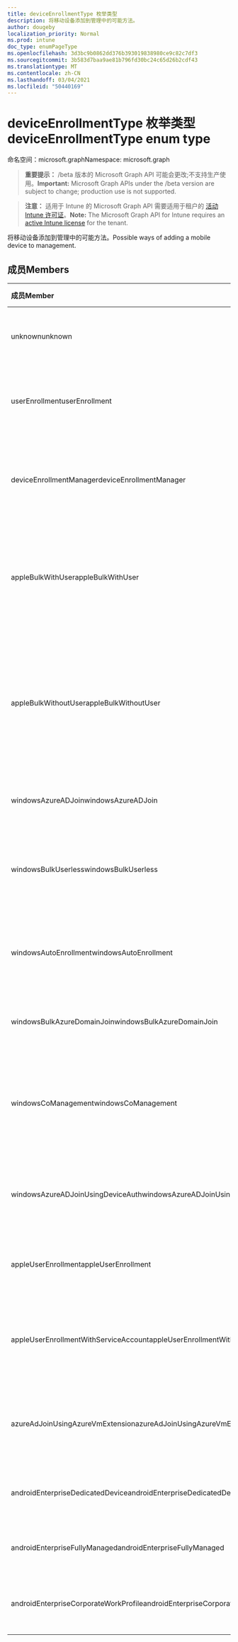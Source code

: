 ```yaml
---
title: deviceEnrollmentType 枚举类型
description: 将移动设备添加到管理中的可能方法。
author: dougeby
localization_priority: Normal
ms.prod: intune
doc_type: enumPageType
ms.openlocfilehash: 3d3bc9b0862dd376b393019838980ce9c82c7df3
ms.sourcegitcommit: 3b583d7baa9ae81b796fd30bc24c65d26b2cdf43
ms.translationtype: MT
ms.contentlocale: zh-CN
ms.lasthandoff: 03/04/2021
ms.locfileid: "50440169"
---
```

# <a name="deviceenrollmenttype-enum-type"></a><span data-ttu-id="0aba0-103">deviceEnrollmentType 枚举类型</span><span class="sxs-lookup"><span data-stu-id="0aba0-103">deviceEnrollmentType enum type</span></span>

<span data-ttu-id="0aba0-104">命名空间：microsoft.graph</span><span class="sxs-lookup"><span data-stu-id="0aba0-104">Namespace: microsoft.graph</span></span>

> <span data-ttu-id="0aba0-105">**重要提示：** /beta 版本的 Microsoft Graph API 可能会更改;不支持生产使用。</span><span class="sxs-lookup"><span data-stu-id="0aba0-105">**Important:** Microsoft Graph APIs under the /beta version are subject to change; production use is not supported.</span></span>

> <span data-ttu-id="0aba0-106">**注意：** 适用于 Intune 的 Microsoft Graph API 需要适用于租户的 [活动 Intune 许可证](https://go.microsoft.com/fwlink/?linkid=839381)。</span><span class="sxs-lookup"><span data-stu-id="0aba0-106">**Note:** The Microsoft Graph API for Intune requires an [active Intune license](https://go.microsoft.com/fwlink/?linkid=839381) for the tenant.</span></span>

<span data-ttu-id="0aba0-107">将移动设备添加到管理中的可能方法。</span><span class="sxs-lookup"><span data-stu-id="0aba0-107">Possible ways of adding a mobile device to management.</span></span>

## <a name="members"></a><span data-ttu-id="0aba0-108">成员</span><span class="sxs-lookup"><span data-stu-id="0aba0-108">Members</span></span>
|<span data-ttu-id="0aba0-109">成员</span><span class="sxs-lookup"><span data-stu-id="0aba0-109">Member</span></span>|<span data-ttu-id="0aba0-110">值</span><span class="sxs-lookup"><span data-stu-id="0aba0-110">Value</span></span>|<span data-ttu-id="0aba0-111">说明</span><span class="sxs-lookup"><span data-stu-id="0aba0-111">Description</span></span>|
|:---|:---|:---|
|<span data-ttu-id="0aba0-112">unknown</span><span class="sxs-lookup"><span data-stu-id="0aba0-112">unknown</span></span>|<span data-ttu-id="0aba0-113">0</span><span class="sxs-lookup"><span data-stu-id="0aba0-113">0</span></span>|<span data-ttu-id="0aba0-114">默认值，未收集注册类型。</span><span class="sxs-lookup"><span data-stu-id="0aba0-114">Default value, enrollment type was not collected.</span></span>|
|<span data-ttu-id="0aba0-115">userEnrollment</span><span class="sxs-lookup"><span data-stu-id="0aba0-115">userEnrollment</span></span>|<span data-ttu-id="0aba0-116">1 </span><span class="sxs-lookup"><span data-stu-id="0aba0-116">1</span></span>|<span data-ttu-id="0aba0-117">用户通过 BYOD 渠道推动注册。</span><span class="sxs-lookup"><span data-stu-id="0aba0-117">User driven enrollment through BYOD channel.</span></span>|
|<span data-ttu-id="0aba0-118">deviceEnrollmentManager</span><span class="sxs-lookup"><span data-stu-id="0aba0-118">deviceEnrollmentManager</span></span>|<span data-ttu-id="0aba0-119">2 </span><span class="sxs-lookup"><span data-stu-id="0aba0-119">2</span></span>|<span data-ttu-id="0aba0-120">使用设备注册管理器帐户的用户注册。</span><span class="sxs-lookup"><span data-stu-id="0aba0-120">User enrollment with a device enrollment manager account.</span></span>|
|<span data-ttu-id="0aba0-121">appleBulkWithUser</span><span class="sxs-lookup"><span data-stu-id="0aba0-121">appleBulkWithUser</span></span>|<span data-ttu-id="0aba0-122">3 </span><span class="sxs-lookup"><span data-stu-id="0aba0-122">3</span></span>|<span data-ttu-id="0aba0-123">具有用户质询的 Apple 批量注册。</span><span class="sxs-lookup"><span data-stu-id="0aba0-123">Apple bulk enrollment with user challenge.</span></span> <span data-ttu-id="0aba0-124"> (DEP、Apple Configurator) </span><span class="sxs-lookup"><span data-stu-id="0aba0-124">(DEP, Apple Configurator)</span></span>|
|<span data-ttu-id="0aba0-125">appleBulkWithoutUser</span><span class="sxs-lookup"><span data-stu-id="0aba0-125">appleBulkWithoutUser</span></span>|<span data-ttu-id="0aba0-126">4 </span><span class="sxs-lookup"><span data-stu-id="0aba0-126">4</span></span>|<span data-ttu-id="0aba0-127">Apple 批量注册，无需用户质询。</span><span class="sxs-lookup"><span data-stu-id="0aba0-127">Apple bulk enrollment without user challenge.</span></span> <span data-ttu-id="0aba0-128"> (DEP、Apple Configurator、Mobile Config) </span><span class="sxs-lookup"><span data-stu-id="0aba0-128">(DEP, Apple Configurator, Mobile Config)</span></span>|
|<span data-ttu-id="0aba0-129">windowsAzureADJoin</span><span class="sxs-lookup"><span data-stu-id="0aba0-129">windowsAzureADJoin</span></span>|<span data-ttu-id="0aba0-130">5 </span><span class="sxs-lookup"><span data-stu-id="0aba0-130">5</span></span>|<span data-ttu-id="0aba0-131">Windows 10 Azure AD 加入。</span><span class="sxs-lookup"><span data-stu-id="0aba0-131">Windows 10 Azure AD Join.</span></span>|
|<span data-ttu-id="0aba0-132">windowsBulkUserless</span><span class="sxs-lookup"><span data-stu-id="0aba0-132">windowsBulkUserless</span></span>|<span data-ttu-id="0aba0-133">6 </span><span class="sxs-lookup"><span data-stu-id="0aba0-133">6</span></span>|<span data-ttu-id="0aba0-134">Windows 10 使用证书通过 ICD 批量注册。</span><span class="sxs-lookup"><span data-stu-id="0aba0-134">Windows 10 Bulk enrollment through ICD with certificate.</span></span>|
|<span data-ttu-id="0aba0-135">windowsAutoEnrollment</span><span class="sxs-lookup"><span data-stu-id="0aba0-135">windowsAutoEnrollment</span></span>|<span data-ttu-id="0aba0-136">7 </span><span class="sxs-lookup"><span data-stu-id="0aba0-136">7</span></span>|<span data-ttu-id="0aba0-137">Windows 10 自动注册。</span><span class="sxs-lookup"><span data-stu-id="0aba0-137">Windows 10 automatic enrollment.</span></span> <span data-ttu-id="0aba0-138"> (添加工作帐户) </span><span class="sxs-lookup"><span data-stu-id="0aba0-138">(Add work account)</span></span>|
|<span data-ttu-id="0aba0-139">windowsBulkAzureDomainJoin</span><span class="sxs-lookup"><span data-stu-id="0aba0-139">windowsBulkAzureDomainJoin</span></span>|<span data-ttu-id="0aba0-140">8 </span><span class="sxs-lookup"><span data-stu-id="0aba0-140">8</span></span>|<span data-ttu-id="0aba0-141">Windows 10 批量 Azure AD 加入。</span><span class="sxs-lookup"><span data-stu-id="0aba0-141">Windows 10 bulk Azure AD Join.</span></span>|
|<span data-ttu-id="0aba0-142">windowsCoManagement</span><span class="sxs-lookup"><span data-stu-id="0aba0-142">windowsCoManagement</span></span>|<span data-ttu-id="0aba0-143">9 </span><span class="sxs-lookup"><span data-stu-id="0aba0-143">9</span></span>|<span data-ttu-id="0aba0-144">Windows 10 Co-Management AutoPilot 或组策略触发。</span><span class="sxs-lookup"><span data-stu-id="0aba0-144">Windows 10 Co-Management triggered by AutoPilot or Group Policy.</span></span>|
|<span data-ttu-id="0aba0-145">windowsAzureADJoinUsingDeviceAuth</span><span class="sxs-lookup"><span data-stu-id="0aba0-145">windowsAzureADJoinUsingDeviceAuth</span></span>|<span data-ttu-id="0aba0-146">10  </span><span class="sxs-lookup"><span data-stu-id="0aba0-146">10</span></span>|<span data-ttu-id="0aba0-147">使用设备身份验证加入 Windows 10 Azure AD。</span><span class="sxs-lookup"><span data-stu-id="0aba0-147">Windows 10 Azure AD Join using Device Auth.</span></span>|
|<span data-ttu-id="0aba0-148">appleUserEnrollment</span><span class="sxs-lookup"><span data-stu-id="0aba0-148">appleUserEnrollment</span></span>|<span data-ttu-id="0aba0-149">11</span><span class="sxs-lookup"><span data-stu-id="0aba0-149">11</span></span>|<span data-ttu-id="0aba0-150">由 Apple 用户注册管理的设备</span><span class="sxs-lookup"><span data-stu-id="0aba0-150">Device managed by Apple user enrollment</span></span>|
|<span data-ttu-id="0aba0-151">appleUserEnrollmentWithServiceAccount</span><span class="sxs-lookup"><span data-stu-id="0aba0-151">appleUserEnrollmentWithServiceAccount</span></span>|<span data-ttu-id="0aba0-152">12 </span><span class="sxs-lookup"><span data-stu-id="0aba0-152">12</span></span>|<span data-ttu-id="0aba0-153">由 Apple 用户使用服务帐户注册管理的设备</span><span class="sxs-lookup"><span data-stu-id="0aba0-153">Device managed by Apple user enrollment with service account</span></span>|
|<span data-ttu-id="0aba0-154">azureAdJoinUsingAzureVmExtension</span><span class="sxs-lookup"><span data-stu-id="0aba0-154">azureAdJoinUsingAzureVmExtension</span></span>|<span data-ttu-id="0aba0-155">14 </span><span class="sxs-lookup"><span data-stu-id="0aba0-155">14</span></span>|<span data-ttu-id="0aba0-156">预配 Azure VM 时进行 Azure AD 加入注册</span><span class="sxs-lookup"><span data-stu-id="0aba0-156">Azure AD Join enrollment when an Azure VM is provisioned</span></span>|
|<span data-ttu-id="0aba0-157">androidEnterpriseDedicatedDevice</span><span class="sxs-lookup"><span data-stu-id="0aba0-157">androidEnterpriseDedicatedDevice</span></span>|<span data-ttu-id="0aba0-158">15 </span><span class="sxs-lookup"><span data-stu-id="0aba0-158">15</span></span>|<span data-ttu-id="0aba0-159">Android 企业专用设备</span><span class="sxs-lookup"><span data-stu-id="0aba0-159">Android Enterprise Dedicated Device</span></span>|
|<span data-ttu-id="0aba0-160">androidEnterpriseFullyManaged</span><span class="sxs-lookup"><span data-stu-id="0aba0-160">androidEnterpriseFullyManaged</span></span>|<span data-ttu-id="0aba0-161">16 </span><span class="sxs-lookup"><span data-stu-id="0aba0-161">16</span></span>|<span data-ttu-id="0aba0-162">Android 企业版完全托管</span><span class="sxs-lookup"><span data-stu-id="0aba0-162">Android Enterprise Fully Managed</span></span>|
|<span data-ttu-id="0aba0-163">androidEnterpriseCorporateWorkProfile</span><span class="sxs-lookup"><span data-stu-id="0aba0-163">androidEnterpriseCorporateWorkProfile</span></span>|<span data-ttu-id="0aba0-164">17 </span><span class="sxs-lookup"><span data-stu-id="0aba0-164">17</span></span>|<span data-ttu-id="0aba0-165">Android 企业版企业工作配置文件</span><span class="sxs-lookup"><span data-stu-id="0aba0-165">Android Enterprise Corporate Work Profile</span></span>|




